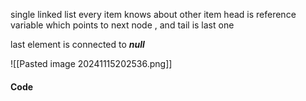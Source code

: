 single linked list every item knows about other item
head is reference variable which points to next node , and tail is last one 

last element is connected to ***null***


![[Pasted image 20241115202536.png]]


#### Code



